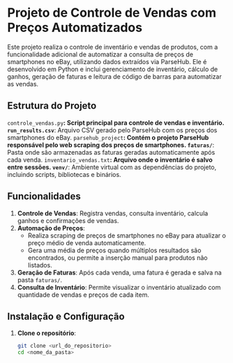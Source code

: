 # Projeto de Controle de Vendas com Preços Automatizados

Este projeto realiza o controle de inventário e vendas de produtos, com a funcionalidade adicional de automatizar a consulta de preços de smartphones no eBay, utilizando dados extraídos via ParseHub. Ele é desenvolvido em Python e inclui gerenciamento de inventário, cálculo de ganhos, geração de faturas e leitura de código de barras para automatizar as vendas.

## Estrutura do Projeto

`controle_vendas.py`**: Script principal para controle de vendas e inventário.
`run_results.csv`**: Arquivo CSV gerado pelo ParseHub com os preços dos smartphones do eBay.
`parsehub_project`**: Contém o projeto ParseHub responsável pelo web scraping dos preços de smartphones.
`faturas/`**: Pasta onde são armazenadas as faturas geradas automaticamente após cada venda.
`inventario_vendas.txt`**: Arquivo onde o inventário é salvo entre sessões.
`venv/`**: Ambiente virtual com as dependências do projeto, incluindo scripts, bibliotecas e binários.

## Funcionalidades

1. **Controle de Vendas**: Registra vendas, consulta inventário, calcula ganhos e confirmações de vendas.
2. **Automação de Preços**: 
   - Realiza scraping de preços de smartphones no eBay para atualizar o preço médio de venda automaticamente.
   - Gera uma média de preços quando múltiplos resultados são encontrados, ou permite a inserção manual para produtos não listados.
3. **Geração de Faturas**: Após cada venda, uma fatura é gerada e salva na pasta `faturas/`.
4. **Consulta de Inventário**: Permite visualizar o inventário atualizado com quantidade de vendas e preços de cada item.

## Instalação e Configuração

1. **Clone o repositório**:
   ```bash
   git clone <url_do_repositorio>
   cd <nome_da_pasta>
